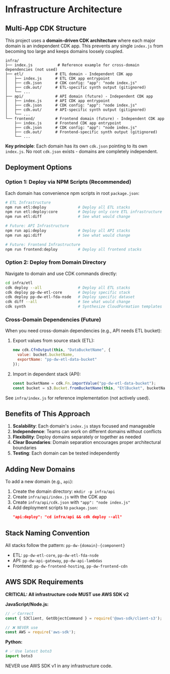 # Infrastructure Architecture

## Multi-App CDK Structure

This project uses a **domain-driven CDK architecture** where each major domain is an independent CDK app. This prevents any single `index.js` from becoming too large and keeps domains loosely coupled.

```
infra/
├── index.js           # Reference example for cross-domain dependencies (not used)
├── etl/              # ETL domain - Independent CDK app
│   ├── index.js      # ETL CDK app entrypoint
│   ├── cdk.json      # CDK config: "app": "node index.js"
│   ├── cdk.out/      # ETL-specific synth output (gitignored)
│   └── ...
├── api/              # API domain (future) - Independent CDK app
│   ├── index.js      # API CDK app entrypoint
│   ├── cdk.json      # CDK config: "app": "node index.js"
│   ├── cdk.out/      # API-specific synth output (gitignored)
│   └── ...
└── frontend/         # Frontend domain (future) - Independent CDK app
    ├── index.js      # Frontend CDK app entrypoint
    ├── cdk.json      # CDK config: "app": "node index.js"
    ├── cdk.out/      # Frontend-specific synth output (gitignored)
    └── ...
```

**Key principle**: Each domain has its own `cdk.json` pointing to its own `index.js`. No root `cdk.json` exists - domains are completely independent.

## Deployment Options

### Option 1: Deploy via NPM Scripts (Recommended)

Each domain has convenience npm scripts in root `package.json`:

```bash
# ETL Infrastructure
npm run etl:deploy              # Deploy all ETL stacks
npm run etl:deploy:core         # Deploy only core ETL infrastructure
npm run etl:diff                # See what would change

# Future: API Infrastructure
npm run api:deploy              # Deploy all API stacks
npm run api:diff                # See what would change

# Future: Frontend Infrastructure
npm run frontend:deploy         # Deploy all frontend stacks
```

### Option 2: Deploy from Domain Directory

Navigate to domain and use CDK commands directly:

```bash
cd infra/etl
cdk deploy --all                # Deploy all ETL stacks
cdk deploy pp-dw-etl-core       # Deploy specific stack
cdk deploy pp-dw-etl-fda-nsde   # Deploy specific dataset
cdk diff --all                  # See what would change
cdk synth                       # Synthesize CloudFormation templates
```

### Cross-Domain Dependencies (Future)

When you need cross-domain dependencies (e.g., API needs ETL bucket):

1. Export values from source stack (ETL):
   ```javascript
   new cdk.CfnOutput(this, "DataBucketName", {
     value: bucket.bucketName,
     exportName: "pp-dw-etl-data-bucket"
   });
   ```

2. Import in dependent stack (API):
   ```javascript
   const bucketName = cdk.Fn.importValue("pp-dw-etl-data-bucket");
   const bucket = s3.Bucket.fromBucketName(this, "EtlBucket", bucketName);
   ```

See `infra/index.js` for reference implementation (not actively used).

## Benefits of This Approach

1. **Scalability**: Each domain's `index.js` stays focused and manageable
2. **Independence**: Teams can work on different domains without conflicts
3. **Flexibility**: Deploy domains separately or together as needed
4. **Clear Boundaries**: Domain separation encourages proper architectural boundaries
5. **Testing**: Each domain can be tested independently

## Adding New Domains

To add a new domain (e.g., `api`):

1. Create the domain directory: `mkdir -p infra/api`
2. Create `infra/api/index.js` with the CDK app
3. Create `infra/api/cdk.json` with `"app": "node index.js"`
4. Add deployment scripts to `package.json`:
   ```json
   "api:deploy": "cd infra/api && cdk deploy --all"
   ```

## Stack Naming Convention

All stacks follow the pattern: `pp-dw-{domain}-{component}`

- ETL: `pp-dw-etl-core`, `pp-dw-etl-fda-nsde`
- API: `pp-dw-api-gateway`, `pp-dw-api-lambdas`
- Frontend: `pp-dw-frontend-hosting`, `pp-dw-frontend-cdn`

## AWS SDK Requirements

**CRITICAL: All infrastructure code MUST use AWS SDK v2**

**JavaScript/Node.js:**
```javascript
// ✅ Correct
const { S3Client, GetObjectCommand } = require('@aws-sdk/client-s3');

// ❌ NEVER use
const AWS = require('aws-sdk');
```

**Python:**
```python
# ✅ Use latest boto3
import boto3
```

NEVER use AWS SDK v1 in any infrastructure code.